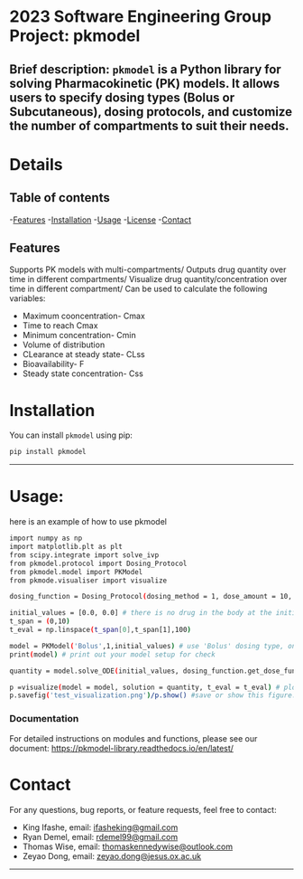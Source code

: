 # 2023 Software Engineering Group Project: pkmodel
Brief description: `pkmodel` is a Python library for solving Pharmacokinetic (PK) models. It allows users to specify dosing types (Bolus or Subcutaneous), dosing protocols, and customize the number of compartments to suit their needs.
-----
# Details

## Table of contents
-[Features](#Features)
-[Installation](#Installation)
-[Usage](#Usage)
-[License](#License)
-[Contact](#Contact)


## Features
Supports PK models with multi-compartments/
Outputs drug quantity over time in different compartments/
Visualize drug quantity/concentration over time in different compartment/
Can be used to calculate the following variables:
+ Maximum cooncentration- Cmax
+ Time to reach Cmax
+ Minimum concentration- Cmin
+ Volume of distribution
+ CLearance at steady state- CLss
+ Bioavailability- F
+ Steady state concentration- Css


# Installation
You can install `pkmodel` using pip:

```bash
pip install pkmodel
```
------

# Usage: 
here is an example of how to use pkmodel
```bash
import numpy as np
import matplotlib.plt as plt
from scipy.integrate import solve_ivp
from pkmodel.protocol import Dosing_Protocol
from pkmodel.model import PKModel
from pkmode.visualiser import visualize

dosing_function = Dosing_Protocol(dosing_method = 1, dose_amount = 10, interval = 0) # secify a dosing function for a step dosing of 10 ng at t = 0.

initial_values = [0.0, 0.0] # there is no drug in the body at the initial step.
t_span = (0,10)
t_eval = np.linspace(t_span[0],t_span[1],100)

model = PKModel('Bolus',1,initial_values) # use 'Bolus' dosing type, only one peripheral compartement.
print(model) # print out your model setup for check

quantity = model.solve_ODE(initial_values, dosing_function.get_dose_function(), transition_rate =  [0.1], elimination_rate = 0.1, volume_c = 1, volume_q = [1], t_span = t_span, t_eval = t_eval) # solve the equation

p =visualize(model = model, solution = quantity, t_eval = t_eval) # plot the solutions for all compartments with detailed labels
p.savefig('test_visualization.png')/p.show() #save or show this figure. 
```
### Documentation
For detailed instructions on modules and functions, please see our document: https://pkmodel-library.readthedocs.io/en/latest/


# Contact
For any questions, bug reports, or feature requests, feel free to contact:
+ King Ifashe, email: ifasheking@gmail.com
+ Ryan Demel, email: rdemel99@gmail.com
+ Thomas Wise, email: thomaskennedywise@outlook.com
+ Zeyao Dong, email: zeyao.dong@jesus.ox.ac.uk

------

